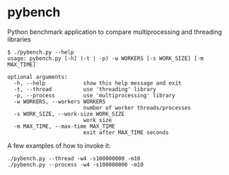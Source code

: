 # pybench
Python benchmark application to compare multiprocessing and threading libraries
```
$ ./pybench.py --help
usage: pybench.py [-h] (-t | -p) -w WORKERS [-s WORK_SIZE] [-m MAX_TIME]

optional arguments:
  -h, --help            show this help message and exit
  -t, --thread          use 'threading' library
  -p, --process         use 'multiprocessing' library
  -w WORKERS, --workers WORKERS
                        number of worker threads/processes
  -s WORK_SIZE, --work-size WORK_SIZE
                        work size
  -m MAX_TIME, --max-time MAX_TIME
                        exit after MAX_TIME seconds
```

A few examples of how to invoke it:

    ./pybench.py --thread -w4 -s100000000 -m10
    ./pybench.py --process -w4 -s100000000 -m10
    

